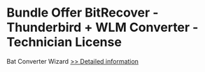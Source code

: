 # Bundle Offer BitRecover - Thunderbird + WLM Converter - Technician License
Bat Converter Wizard
[>> Detailed information](https://secure.shareit.com/shareit/product.html?productid=300954726&affiliateid=200057808)